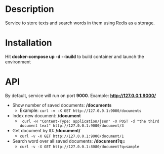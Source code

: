 # Description
Service to store texts and search words in them using Redis as a storage.

# Installation
Hit **docker-compose up -d --build** to build container and launch the environment

# API
By default, service will run on port **9000**. Example: **http://127.0.0.1:9000/<api>**

* Show number of saved documents: **/documents**
  * Example: ```curl -v -X GET http://127.0.0.1:9000/documents```
* Index new document: **/document**
  * ``` curl -H "Content-Type: application/json" -X POST -d "the third document text" http://127.0.0.1:9000/document/3```
* Get document by ID: **/document/<id>**
  * ```curl -v -X GET http://127.0.0.1:9000/document/1```
* Search word over all saved documents: **/document?q=<word>**
  * ```curl -v -X GET http://127.0.0.1:8080/document?q=sample```

